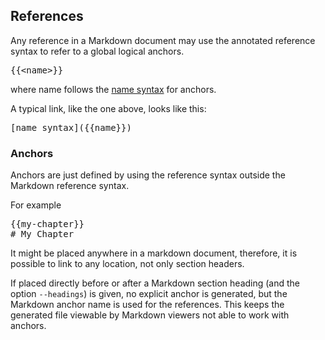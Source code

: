 <!-- DO NOT MODIDY                             -->
<!-- this file is generated by mdref           -->
<!-- from ../../src/doc/chapters/references.md -->
## References

Any reference in a Markdown document may
use the annotated reference syntax to refer to a global logical anchors.


<pre>
{{&lt;name>}}
</pre>

where name follows the [name syntax](../../README.md#name) for
anchors.

A typical link, like the one above, looks like this:

<pre>
[name syntax]({{name}&rcub;)
</pre>


### Anchors

Anchors are just defined by using the reference syntax outside the Markdown reference syntax.

For example

<pre>
{{my-chapter}&rcub;
# My Chapter
</pre>

It might be placed anywhere in a markdown document,
therefore, it is possible to link to any location, not only section headers.

If placed directly before or after a Markdown section heading
(and the option `--headings`) is given, no explicit anchor is generated,
but the Markdown anchor name is used for the references.
This keeps the generated file viewable by Markdown viewers not able to
work with anchors. 